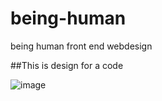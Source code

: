 # being-human
being human front end webdesign

##This is design for a code

![image](https://user-images.githubusercontent.com/115346296/218305577-a886cc20-6c08-4751-9dc6-d95a5a70f809.png)
